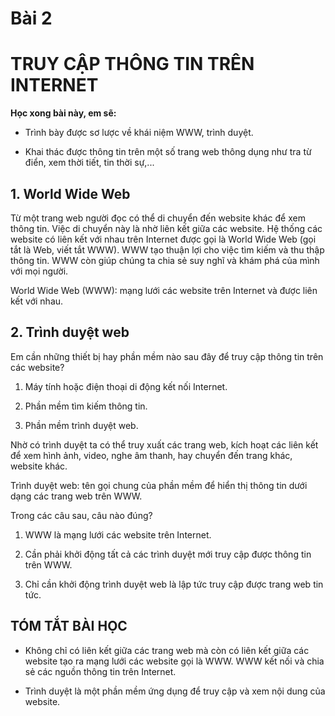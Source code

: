 # Bài 2
# TRUY CẬP THÔNG TIN TRÊN INTERNET

**Học xong bài này, em sẽ:**

- Trình bày được sơ lược về khái niệm WWW, trình duyệt.

- Khai thác được thông tin trên một số trang web thông dụng như tra từ điển, xem thời tiết, tin thời sự,...

## 1. World Wide Web

Từ một trang web người đọc có thể di chuyển đến website khác để xem thông tin. Việc di chuyển này là nhờ liên kết giữa các website. Hệ thống các website có liên kết với nhau trên Internet được gọi là World Wide Web (gọi tắt là Web, viết tắt WWW). WWW tạo thuận lợi cho việc tìm kiếm và thu thập thông tin. WWW còn giúp chúng ta chia sẻ suy nghĩ và khám phá của mình với mọi người.

World Wide Web (WWW): mạng lưới các website trên Internet và được liên kết với nhau.

## 2. Trình duyệt web

Em cần những thiết bị hay phần mềm nào sau đây để truy cập thông tin trên các website?

1) Máy tính hoặc điện thoại di động kết nối Internet.

2) Phần mềm tìm kiếm thông tin.

3) Phần mềm trình duyệt web.

Nhờ có trình duyệt ta có thể truy xuất các trang web, kích hoạt các liên kết để xem hình ảnh, video, nghe âm thanh, hay chuyển đến trang khác, website khác.

Trình duyệt web: tên gọi chung của phần mềm để hiển thị thông tin dưới dạng các trang web trên WWW.

Trong các câu sau, câu nào đúng?
1) WWW là mạng lưới các website trên Internet.

2) Cần phải khởi động tất cả các trình duyệt mới truy cập được thông tin trên WWW.

3) Chỉ cần khởi động trình duyệt web là lập tức truy cập được trang web tin tức.

## TÓM TẮT BÀI HỌC

- Không chỉ có liên kết giữa các trang web mà còn có liên kết giữa các website tạo ra mạng lưới các website gọi là WWW. WWW kết nối và chia sẻ các nguồn thông tin trên Internet.

- Trình duyệt là một phần mềm ứng dụng để truy cập và xem nội dung của website.
